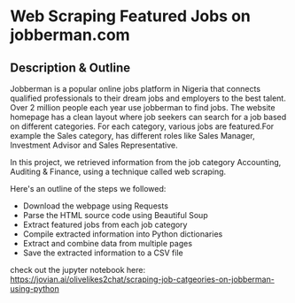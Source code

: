 # Web Scraping Featured Jobs on jobberman.com

## Description & Outline
Jobberman is a popular online jobs platform in Nigeria that connects qualified professionals to their dream jobs and employers to the best talent. Over 2 million people each year use jobberman to find jobs. The website homepage has a clean layout where job seekers can search for a job based on different categories. For each category, various jobs are featured.For example the Sales category, has different roles like Sales Manager, Investment Advisor and Sales Representative.

In this project, we retrieved information from the job category Accounting, Auditing & Finance, using a technique called web scraping.

Here's an outline of the steps we followed:

* Download the webpage using Requests
* Parse the HTML source code using Beautiful Soup
* Extract featured jobs from each job category
* Compile extracted information into Python dictionaries
* Extract and combine data from multiple pages
* Save the extracted information to a CSV file


check out the jupyter notebook here: https://jovian.ai/olivelikes2chat/scraping-job-catgeories-on-jobberman-using-python
